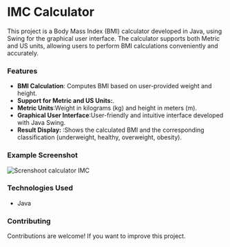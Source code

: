 <h1>IMC Calculator</h1>

This project is a Body Mass Index (BMI) calculator developed in Java, using Swing for the graphical user interface.
The calculator supports both Metric and US units, allowing users to perform BMI calculations conveniently and accurately.

<h3>Features</h3>

<ul>
<li><strong>BMI Calculation</strong>: Computes BMI based on user-provided weight and height.</li>
<li><strong>  Support for Metric and US Units:</strong>.</li>
<li><strong>Metric Units</strong>:Weight in kilograms (kg) and height in meters (m).</li>
<li><strong>Graphical User Interface</strong>:User-friendly and intuitive interface developed with Java Swing.</li>
<li><strong>Result Display: </strong>:Shows the calculated BMI and the corresponding classification (underweight, healthy, overweight, obesity).</li>
</ul>

<h3>Example Screenshot</h3>
<img src="https://ibb.co/xX3XTyG" alt="Screnshoot calculator IMC"</img>

<h3>Technologies Used</h3>
<ul>
  <li>Java</li>
</ul>

<h3>Contributing</h3>
Contributions are welcome! If you want to improve this project.


